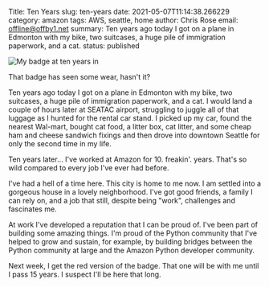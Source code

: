 Title: Ten Years
slug: ten-years
date: 2021-05-07T11:14:38.266229
category: amazon
tags: AWS, seattle, home
author: Chris Rose
email: offline@offby1.net
summary: Ten years ago today I got on a plane in Edmonton with my bike, two suitcases, a huge pile of immigration paperwork, and a cat.
status: published

![My badge at ten years in](%7Bstatic%7D/images/2021-05-07/badge.jpg)

That badge has seen some wear, hasn\'t it?

Ten years ago today I got on a plane in Edmonton with my bike, two suitcases, a huge pile of immigration paperwork, and a cat. I would land a couple of hours later at SEATAC airport, struggling to juggle all of that luggage as I hunted for the rental car stand. I picked up my car, found the nearest Wal-mart, bought cat food, a litter box, cat litter, and some cheap ham and cheese sandwich fixings and then drove into downtown Seattle for only the second time in my life.

Ten years later\... I\'ve worked at Amazon for 10. freakin\'. years. That\'s so wild compared to every job I\'ve ever had before.

I\'ve had a hell of a time here. This city is home to me now. I am settled into a gorgeous house in a lovely neighborhood. I\'ve got good friends, a family I can rely on, and a job that still, despite being \"work\", challenges and fascinates me.

At work I\'ve developed a reputation that I can be proud of. I\'ve been part of building some amazing things. I\'m proud of the Python community that I\'ve helped to grow and sustain, for example, by building bridges between the Python community at large and the Amazon Python developer community.

Next week, I get the red version of the badge. That one will be with me until I pass 15 years. I suspect I\'ll be here that long.

